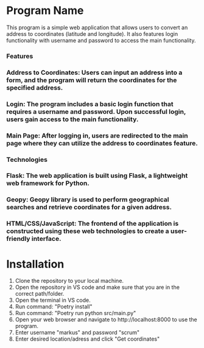 # Program Name
This program is a simple web application that allows users to convert an address to coordinates (latitude and longitude). It also features login functionality with username and password to access the main functionality.

### Features
### Address to Coordinates: Users can input an address into a form, and the program will return the coordinates for the specified address.
### Login: The program includes a basic login function that requires a username and password. Upon successful login, users gain access to the main functionality.
### Main Page: After logging in, users are redirected to the main page where they can utilize the address to coordinates feature.
### Technologies
### Flask: The web application is built using Flask, a lightweight web framework for Python.
### Geopy: Geopy library is used to perform geographical searches and retrieve coordinates for a given address.
### HTML/CSS/JavaScript: The frontend of the application is constructed using these web technologies to create a user-friendly interface.

# Installation
1. Clone the repository to your local machine.
2. Open the repository in VS code and make sure that you are in the correct path/folder.
3. Open the terminal in VS code.
4. Run command: "Poetry install"
5. Run command: "Poetry run python src/main.py"
6. Open your web browser and navigate to http://localhost:8000 to use the program.
7. Enter username "markus" and password "scrum"
8. Enter desired location/adress and click "Get coordinates"
